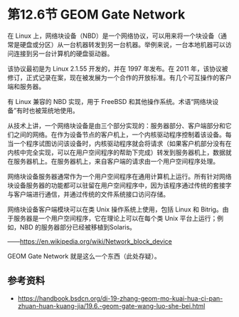 # 第12.6节 GEOM Gate Network

在 Linux 上，网络块设备（NBD）是一个网络协议，可以用来将一个块设备（通常是硬盘或分区）从一台机器转发到另一台机器。举例来说，一台本地机器可以访问连接到另一台计算机的硬盘驱动器。

该协议最初是为 Linux 2.1.55 开发的，并在 1997 年发布。在 2011 年，该协议被修订，正式记录在案，现在被发展为一个合作的开放标准。有几个可互操作的客户端和服务器。

有 Linux 兼容的 NBD 实现，用于 FreeBSD 和其他操作系统。术语“网络块设备”有时也被笼统地使用。

从技术上讲，一个网络块设备是由三个部分实现的：服务器部分、客户端部分和它们之间的网络。在作为设备节点的客户机上，一个内核驱动程序控制着该设备。每当一个程序试图访问该设备时，内核驱动程序就会将请求（如果客户机部分没有在内核中完全实现，可以在用户空间程序的帮助下完成）转发到服务器机上，数据就在服务器机上。在服务器机上，来自客户端的请求由一个用户空间程序处理。

网络块设备服务器通常作为一个用户空间程序在通用计算机上运行。所有针对网络块设备服务器的功能都可以驻留在用户空间程序中，因为该程序通过传统的套接字与客户端进行通信，并通过传统的文件系统接口访问存储。

网络块设备客户端模块可以在类 Unix 操作系统上使用，包括 Linux 和 Bitrig。由于服务器是一个用户空间程序，它在理论上可以在每个类 Unix 平台上运行；例如，NBD 的服务器部分已经被移植到Solaris。

——<https://en.wikipedia.org/wiki/Network_block_device>

GEOM Gate Network 就是这么一个东西（此处存疑）。

## 参考资料

 - <https://handbook.bsdcn.org/di-19-zhang-geom-mo-kuai-hua-ci-pan-zhuan-huan-kuang-jia/19.6.-geom-gate-wang-luo-she-bei.html>
